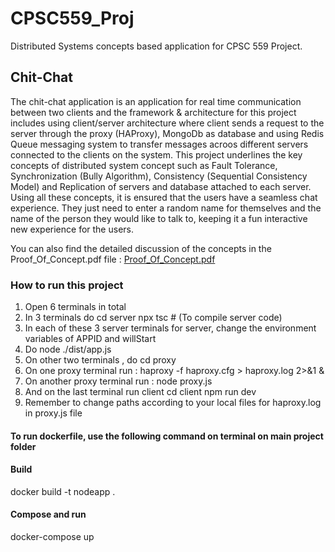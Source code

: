 # CPSC559_Proj
Distributed Systems concepts based application for CPSC 559 Project.

## Chit-Chat
The chit-chat application is an application for real time communication between two clients and the framework & architecture for this project includes using client/server architecture where client sends a request to the server through the proxy (HAProxy), MongoDb as database and using Redis Queue messaging system to transfer messages acroos different servers connected to the clients on the system.
This project underlines the key concepts of distributed system concept such as Fault Tolerance, Synchronization (Bully Algorithm), Consistency (Sequential Consistency Model) and Replication of servers and database attached to each server.
Using all these concepts, it is ensured that the users have a seamless chat experience. They just need to enter a random name for themselves and the name of the person they would like to talk to, keeping it a fun interactive new experience for the users.

You can also find the detailed discussion of the concepts in the Proof_Of_Concept.pdf file :
[Proof_Of_Concept.pdf](https://github.com/Murtaza1Mustafa/CPSC559_Proj/files/15326603/Proof_Of_Concept.pdf)



### How to run this project

1. Open 6 terminals in total
2. In 3 terminals do 
    cd server
    npx tsc         # (To compile server code)
3. In each of these 3 server terminals for server, change the environment variables of APPID and willStart 
4. Do
    node ./dist/app.js
5. On other two terminals , do 
    cd proxy
6. On one proxy terminal run :
    haproxy -f haproxy.cfg > haproxy.log 2>&1 &
7. On another proxy terminal run :
    node proxy.js
8. And on the last terminal run client
    cd client
    npm run dev
9. Remember to change paths according to your local files for haproxy.log in proxy.js file



#### To run dockerfile, use the following command on terminal on main project folder
#### Build 
docker build -t nodeapp .
#### Compose and run
docker-compose up
